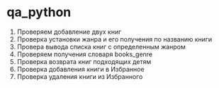 # qa_python
1. Проверяем добавление двух книг
2. Проверка установки жанра и его получения по названию книги
3. Провера вывода списка книг с определенным жанром
4. Проверяем получения словаря books_genre
5. Проверка возврата книг подходящих детям
6. Проверка добавления книги в Избранное
7. Проверка удаления книги из Избранного